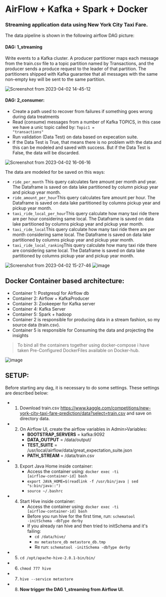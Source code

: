 # AirFlow + Kafka + Spark + Docker
### Streaming application data using New York City Taxi Fare.
The data pipeline is shown in the following airflow DAG picture:

#### DAG: 1_streaming
Write events to a Kafka cluster. A producer partitioner maps each message from the train.csv file to a topic partition named by Transactions, and the producer sends a produce request to the leader of that partition. The partitioners shipped with Kafka guarantee that all messages with the same non-empty key will be sent to the same partition.

![Screenshot from 2023-04-02 14-45-12](https://user-images.githubusercontent.com/52425554/229369809-daa54a4f-a497-4295-9e47-960fbc4cecb0.png)

#### DAG: 2_consumer: 
- Create a path used to recover from failures if something goes wrong during data treatments
- Read (consume) messages from a number of Kafka TOPICS, in this case we have a unic topic called by: <code>Topic1 = "transactions"</code>
- Run validation (Data Test) on data based on expecation suite.
- If the Data Test is True, that means there is no problem with the data and this can be modeled and saved with success. But if the Data Test is False, the data will be discarded.

![Screenshot from 2023-04-02 16-06-16](https://user-images.githubusercontent.com/52425554/229373612-c0904506-8294-485c-b76b-8e802050d8f4.png)


The data are modeled for be saved on this ways:  
- <code>ride_per_month</code> This query calculates fare amount per month and year.
    The Dataframe is saved on data lake partitioned by column pickup year and pickup year month.
- <code>ride_amount_per_hour</code>This query calculates fare amount per hour.
    The Dataframe is saved on data lake partitioned by columns
    pickup year and pickup year month.
- <code>taxi_ride_local_per_hour</code>This query calculate how many taxi ride there are per hour considering
    same local. The Dataframe is saved on data lake partitioned by columns pickup year and pickup year month.
- <code>taxi_ride_local</code>This query calculate how many taxi ride there are per month considering
    same local. The Dataframe is saved on data lake partitioned by columns pickup year and pickup year month.
- <code>taxi_ride_local_ranking</code>This query calculate how many taxi ride there are considering
    same local. The Dataframe is saved on data lake partitioned by columns pickup year and pickup year month.


![Screenshot from 2023-04-02 15-27-46](https://user-images.githubusercontent.com/52425554/229371727-243ae44f-fedd-4a84-b163-06b31780c7a0.png)
![image](https://user-images.githubusercontent.com/52425554/229371742-845331da-0ea8-41c9-9d45-f22c08883544.png)









## Docker Container based architecture:
- Container 1: Postgresql for Airflow db
- Container 2: Airflow + KafkaProducer
- Container 3: Zookeeper for Kafka server
- Container 4: Kafka Server
- Container 5: Spark + hadoop
- Container 2 is responsible for producing data in a stream fashion, so my source data (train.csv).
- Container 5 is responsible for Consuming the data and projecting the insights 
> To bind all the containers together using docker-compose i have taken Pre-Configured DockerFiles available on Docker-hub.


![image](https://user-images.githubusercontent.com/52425554/229369113-55aad4ca-cfaf-488f-bd11-88df3ba13f52.png)

## SETUP:
Before starting any dag, it is necessary to do some settings. These settings are described below:
- 1) Download train.csv https://www.kaggle.com/competitions/new-york-city-taxi-fare-prediction/data?select=train.csv  and save on directory data.
- 2) On Airflow UI, create the airflow variables in Admin>Variables:
        * **BOOTSTRAP_SERVERS** = kafka:9092
        * **DATA_OUTPUT** = /data/output/
        * **TEST_SUITE** = /usr/local/airflow/data/great_expectation_suite.json
        * **PATH_STREAM** = /data/train.csv
 - 3) Export Java Home inside container: 
        * Access the container using: <code>docker exec -ti [airflow-container-id] bash</code>
        * <code>export JAVA_HOME=$(readlink -f /usr/bin/java | sed "s:bin/java::")</code>
        * <code>source ~/.bashrc</code>
  - 4) Start Hive inside container:
        * Access the container using: <code>docker exec -ti [airflow-container-id] bash</code>
        * Before you run hive for the first time, run: <code>schematool -initSchema -dbType derby</code>
        * If you already ran hive and then tried to initSchema and it's failing:
            * <code>cd /data/hive/</code>
            * <code>mv metastore_db metastore_db.tmp</code>
            * Re run: <code>schematool -initSchema -dbType derby</code>
   - 5) <code>cd /opt/apache-hive-2.0.1-bin/bin/</code>
   - 6) <code>chmod 777 hive</code>
   - 7) <code>hive --service metastore</code>
  - 8) **Now trigger the DAG 1_streaming from Airflow UI.**
